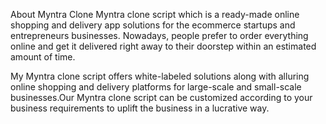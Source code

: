 About Myntra Clone
Myntra clone script which is a ready-made online shopping and delivery app solutions for the ecommerce startups and entrepreneurs businesses. Nowadays, people prefer to order everything online and get it delivered right away to their doorstep within an estimated amount of time.

My Myntra clone script offers white-labeled solutions along with alluring online shopping and delivery platforms for large-scale and small-scale businesses.Our Myntra clone script can be customized according to your business requirements to uplift the business in a lucrative way.
